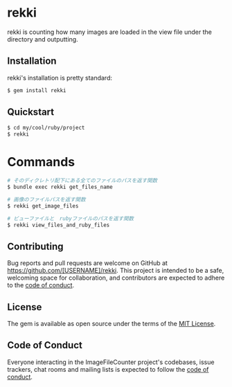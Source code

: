# rekki

rekki is counting how many images are loaded in the view file under the directory and outputting.

## Installation

rekki's installation is pretty standard:

```sh
$ gem install rekki
```

## Quickstart

```sh
$ cd my/cool/ruby/project
$ rekki
```

# Commands

```sh
# そのディクレトリ配下にある全てのファイルのパスを返す関数
$ bundle exec rekki get_files_name
```

```sh
# 画像のファイルパスを返す関数
$ rekki get_image_files

# ビューファイルと　rubyファイルのパスを返す関数
$ rekki view_files_and_ruby_files
```

## Contributing

Bug reports and pull requests are welcome on GitHub at https://github.com/[USERNAME]/rekki. This project is intended to be a safe, welcoming space for collaboration, and contributors are expected to adhere to the [code of conduct](https://github.com/[USERNAME]/rekki/blob/master/CODE_OF_CONDUCT.md).

## License

The gem is available as open source under the terms of the [MIT License](https://opensource.org/licenses/MIT).

## Code of Conduct

Everyone interacting in the ImageFileCounter project's codebases, issue trackers, chat rooms and mailing lists is expected to follow the [code of conduct](https://github.com/[USERNAME]/rekki/blob/master/CODE_OF_CONDUCT.md).
